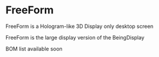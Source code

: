 # FreeForm
FreeForm is a Hologram-like 3D Display only desktop screen

FreeForm is the large display version of the BeingDisplay


BOM list available soon
